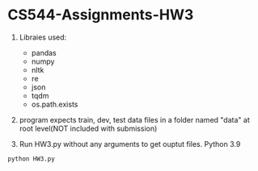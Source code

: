 # CS544-Assignments-HW3

1. Libraies used:
   - pandas
   - numpy
   - nltk
   - re
   - json
   - tqdm
   - os.path.exists

2. program expects train, dev, test data files in a folder named "data" at root level(NOT included with submission)

3. Run HW3.py without any arguments to get ouptut files. Python 3.9
```
python HW3.py
```